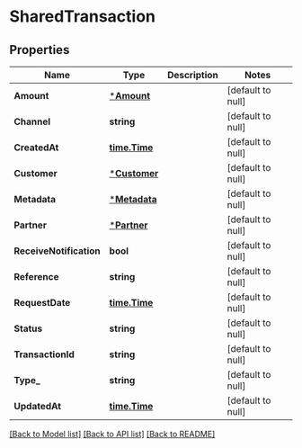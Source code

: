 # SharedTransaction

## Properties
Name | Type | Description | Notes
------------ | ------------- | ------------- | -------------
**Amount** | [***Amount**](.amount.md) |  | [default to null]
**Channel** | **string** |  | [default to null]
**CreatedAt** | [**time.Time**](time.Time.md) |  | [default to null]
**Customer** | [***Customer**](.customer.md) |  | [default to null]
**Metadata** | [***Metadata**](.metadata.md) |  | [default to null]
**Partner** | [***Partner**](.partner.md) |  | [default to null]
**ReceiveNotification** | **bool** |  | [default to null]
**Reference** | **string** |  | [default to null]
**RequestDate** | [**time.Time**](time.Time.md) |  | [default to null]
**Status** | **string** |  | [default to null]
**TransactionId** | **string** |  | [default to null]
**Type_** | **string** |  | [default to null]
**UpdatedAt** | [**time.Time**](time.Time.md) |  | [default to null]

[[Back to Model list]](../README.md#documentation-for-models) [[Back to API list]](../README.md#documentation-for-api-endpoints) [[Back to README]](../README.md)

